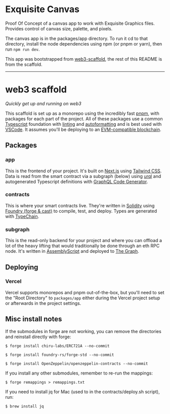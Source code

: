 # Exquisite Canvas

Proof Of Concept of a canvas app to work with Exquisite Graphics files. Provides control of canvas size, palette, and pixels.

The canvas app is in the packages/app directory. To run it cd to that directory, install the node dependencies using npm (or pnpm or yarn), then run `npm run dev`. 


This app was bootstrapped from [web3-scaffold](https://github.com/holic/web3-scaffold), the rest of this README is from the scaffold.

---

# web3 scaffold

_Quickly get up and running on web3_

This scaffold is set up as a monorepo using the incredibly fast [pnpm](https://pnpm.io/), with packages for each part of the project. All of these packages use  a common [Typescript](https://www.typescriptlang.org/) foundation with [linting](https://eslint.org/) and [autoformatting](https://prettier.io/) and is best used with [VSCode](https://code.visualstudio.com/). It assumes you'll be deploying to an [EVM-compatible blockchain](https://chainlist.org/).


## Packages

### app

This is the frontend of your project. It's built on [Next.js](https://nextjs.org/) using [Tailwind CSS](https://tailwindcss.com/). Data is read from the smart contract via a subgraph (below) using [urql](https://formidable.com/open-source/urql/) and autogenerated Typescript definitions with [GraphQL Code Generator](https://www.graphql-code-generator.com/).

### contracts

This is where your smart contracts live. They're written in [Solidity](https://docs.soliditylang.org/) using [Foundry (forge & cast)](https://book.getfoundry.sh/) to compile, test, and deploy. Types are generated with [TypeChain](https://github.com/dethcrypto/TypeChain).

### subgraph

This is the read-only backend for your project and where you can offload a lot of the heavy lifting that would traditionally be done through an eth RPC node. It's written in [AssemblyScript](https://www.assemblyscript.org/) and deployed to [The Graph](https://thegraph.com/).


## Deploying

### Vercel

Vercel supports monorepos and pnpm out-of-the-box, but you'll need to set the "Root Directory" to `packages/app` either during the Vercel project setup or afterwards in the project settings.


## Misc install notes

If the submodules in forge are not working, you can remove the directories and reinstall directly with forge:
```
$ forge install chiru-labs/ERC721A --no-commit

$ forge install foundry-rs/forge-std --no-commit

$ forge install OpenZeppelin/openzeppelin-contracts --no-commit
```

If you install any other submodules, remember to re-run the mappings:
```
$ forge remappings > remappings.txt 
```


If you need to install jq for Mac (used to in the contracts/deploy.sh script), run:
```
$ brew install jq
```